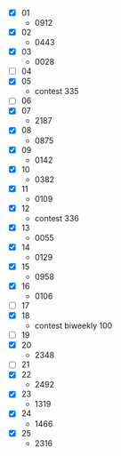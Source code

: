 * [x] 01
  * 0912
* [x] 02
  * 0443
* [x] 03
  * 0028
* [ ] 04
* [x] 05
  * contest 335
* [ ] 06
* [x] 07
  * 2187
* [x] 08
  * 0875
* [x] 09
  * 0142
* [x] 10
  * 0382
* [x] 11
  * 0109
* [x] 12
  * contest 336
* [x] 13
  * 0055
* [x] 14
  * 0129
* [x] 15
  * 0958
* [x] 16
  * 0106
* [ ] 17
* [x] 18
  * contest biweekly 100
* [ ] 19
* [x] 20
  * 2348
* [ ] 21
* [x] 22
  * 2492
* [x] 23
  * 1319
* [x] 24
  * 1466
* [x] 25
  * 2316